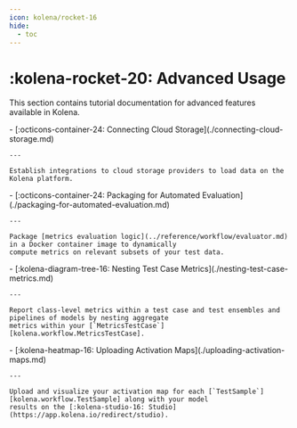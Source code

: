 ```yaml
---
icon: kolena/rocket-16
hide:
  - toc
---
```


# :kolena-rocket-20: Advanced Usage

This section contains tutorial documentation for advanced features available in Kolena.

<div class="grid cards" markdown>
- [:octicons-container-24: Connecting Cloud Storage](./connecting-cloud-storage.md)

    ---

    Establish integrations to cloud storage providers to load data on the Kolena platform.

</div>

<div class="grid cards" markdown>
- [:octicons-container-24: Packaging for Automated Evaluation](./packaging-for-automated-evaluation.md)

    ---

    Package [metrics evaluation logic](../reference/workflow/evaluator.md) in a Docker container image to dynamically
    compute metrics on relevant subsets of your test data.

</div>

<div class="grid cards" markdown>
- [:kolena-diagram-tree-16: Nesting Test Case Metrics](./nesting-test-case-metrics.md)

    ---

    Report class-level metrics within a test case and test ensembles and pipelines of models by nesting aggregate
    metrics within your [`MetricsTestCase`][kolena.workflow.MetricsTestCase].

</div>

<div class="grid cards" markdown>
- [:kolena-heatmap-16: Uploading Activation Maps](./uploading-activation-maps.md)

    ---

    Upload and visualize your activation map for each [`TestSample`][kolena.workflow.TestSample] along with your model
    results on the [:kolena-studio-16: Studio](https://app.kolena.io/redirect/studio).

</div>
